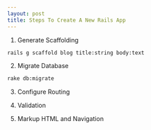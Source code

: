 ```yaml
---
layout: post
title: Steps To Create A New Rails App
---
```


1. Generate Scaffolding

```bash
rails g scaffold blog title:string body:text
```

2. Migrate Database

```bash
rake db:migrate
```

3. Configure Routing

4. Validation

5. Markup HTML and Navigation
